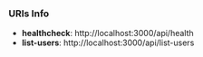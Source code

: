 

### URIs Info
  * __healthcheck__: http://localhost:3000/api/health
  * __list-users__: http://localhost:3000/api/list-users

